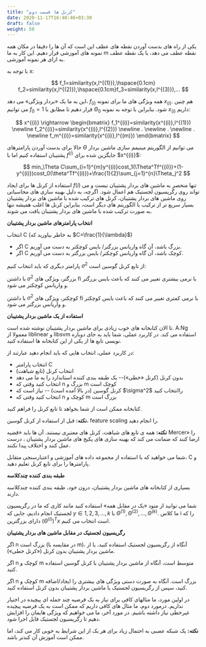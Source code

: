 ```yaml
---
title: "کرنل ها قسمت دوم"
date: 2020-11-17T16:40:46+03:30
draft: false
weight: 50
---
```


یکی از راه های بدست آوردن نقطه های عطف این است که آن ها را دقیقا در مکان همه نمونه های آموزشی قرار دهیم. این کار به ما m نقطه عطف می دهد، با یک نقطه عطف به ازای هر نمونه آموزشی.

با توجه به x:

$$
f_1=similarity(x,l^{(1)}),\hspace{0.1cm} f_2=similarity(x,l^{(2)}),\hspace{0.1cm}f_3=similarity(x,l^{(3)}),...
$$

این به ما یک «بردار ویژگی» می دهد، $f_{(i)}$ همه ویژگی های ما برای نمونه $x_{(i)}$. هم چنین می توانیم $f_0=1$ قرار دهیم تا مطابق با $\Theta_0$ شود. بنابراین با توجه به نمونه $x_{(i)}$ داریم:

$$
x^{(i)} \rightarrow
\begin{bmatrix}
f_1^{(i)}=similarity(x^{(i)},l^{(1)})
\newline
f_2^{(i)}=similarity(x^{(i)},l^{(2)})
\newline
.
\newline
.
\newline
.
\newline
f_m^{(i)}=similarity(x^{(i)},l^{(m)})
\end{bmatrix}
$$

حالا برای بدست آوردن پارامترهای $\Theta$ می توانیم از الگوریتم مینیمم سازی ماشین بردار پشتیبان استفاده کنیم اما با $f^{(i)}$ جایگزین شده برای \$x^{(i)}\$:

$$
min_\Theta C\sum_{i=1}^{m}y^{(i)}cost_1(\Theta^Tf^{(i)})+(1-y^{(i)})cost_0(\theta^Tf^{(i)})+\frac{1}{2}\sum_{j=1}^{n}\Theta_j^2
$$

استفاده از کرنل ها برای ایجاد $f(i)$
تنها منحصر به ماشین های بردار پشتیبان نیست و می تواند روی رگریسیون لجستیک هم اعمال شود. اگرچه، به دلیل
بهینه سازی های محاسباتی روی ماشین های بردار پشتیبان،
کرنل های ترکیب شده با ماشین های بردار پشتیبان بسیار سریع تر از ترکیب با الگوریتم های دیگر است، بنابراین کرنل ها اغلب همیشه تنها به صورت ترکیب شده
با ماشین های بردار پشتیبان یافت می شوند.

**انتخاب پارامترهای ماشین بردار پشتیبان**

انتخاب C (به خاطر بیاورید که $C=\frac{1}{\lambda}$)

<ul>
<li>اگر C بزرگ باشد، آن گاه واریانس بزرگتر/ بایس کوچکتر به دست می آوریم.</li>
<li>اگر C کوچک باشد، آن گاه واریانس کوچکتر/ بایس بزرگتر به دست می آوریم.</li>
</ul>

پارامتر دیگری که باید انتخاب کنیم $\sigma^2$ از تابع کرنل گوسین است:

با داشتن $\sigma^2$ بزرگتر، ویژگی های fi با نرمی بیشتری تغییر می کنند که باعث بایس بزرگتر و واریانس کوچکتر می شود.

با داشتن $\sigma^2$ کوچکتر، ویژگی های fi با نرمی کمتری تغییر می کنند که باعث بایس کوچکتر و واریانس بزرگتر می شود.

**استفاده از یک ماشین بردار پشتیبان**

تا الان کتابخانه های خوب زیادی برای ماشین بردار پشتیبان نوشته شده است. A.Ng معمولا از liblinear و libsvm استفاده می کند.
در کاربرد عملی، شما باید به جای دوباره نویسی تابع ها از یکی از این
کتابخانه ها استفاده کنید.

در کاربرد عملی، انتخاب هایی که باید انجام دهید عبارتند از:

<ul>
<li>انتخاب پارامتر C</li>
<li>انتخاب کرنل (تابع شباهت)</li>
<li>بدون کرنل (کرنل «خطی»)-- یک طبقه بندی کننده استاندارد را به ما می دهد</li>
<li>انتخاب کنید وقتی که n بزرگ و m کوچک است</li>
<li>کرنل گوسین (در بالا آمده است) -- نیاز است که $\sigma^2$ راانتخاب کنید</li>
<li>انتخاب کنید وقتی که n کوچک و m بزرگ است</li>
</ul>

کتابخانه ممکن است از شما بخواهد تا تابع کرنل را فراهم کنید.

**نکته:**
قبل از استفاده از کرنل گوسین، feature scaling را انجام دهید.

**نکته:**
همه ی تابع های شباهت، کرنل های معتبری نیستند.
آن ها باید «قضیه Mercer» را ارضا کنند که ضمانت می کند که بهینه سازی های پکیج های ماشین بردار پشتیبان ، درست عمل کنند و اختلاف پیدا نکنند.

شما می خواهید که با استفاده از مجموعه داده های آموزشی و اعتبارسنجی متقابل، C و پارامترها را برای تابع کرنل تعلیم دهید.

**طبقه بندی کننده چندکلاسه**

بسیاری از کتابخانه های ماشین بردار پشتیبان، درون خود، طبقه بندی کننده چندکلاسه دارند.

شما می توانید از متود «یک در مقابل همه» استفاده کنید مانند کاری که ما در رگریسیون لجستیک انجام دادیم، جایی که $y\in 1,2,3,...,k$ با $\Theta^{(1)},\Theta^{(2)},...,\Theta^{(k)}$. ما کلاس i را که دارای بزرگترین $(\Theta^{(i)})^Tx$
است
انتخاب می کنیم.

**رگریسیون لجستیک در مقابل ماشین های بردار پشتیبان**

اگر n بزرگ است (در مقایسه با m)،
آنگاه از رگریسیون لجستیک استفاده کنید، یا از ماشین بردار پشتیبان بدون کرنل («کرنل خطی»).

اگر n کوچک و m متوسط است، آنگاه از ماشین بردار پشتیبان با کرنل گوسین استفاده کنید.

اگر n کوچک و m بزرگ است. آنگاه به صورت دستی ویژگی های بیشتری را ایجاد/اضافه کنید، سپس از رگریسیون لجستیک یا ماشین بردار پشتیبان بدون کرنل استفاده کنید.

در اولین مورد، ما مثالهای کافی برای نیاز به یک فرضیه چند جمله ای پیچیده در اختیار نداریم.
درمورد دوم، ما مثال های کافی داریم که ممکن است به یک فرضیه پیچیده غیرخطی نیاز داشته باشیم.
در مورد آخر، ما می خواهیم که ویژگی هایمان را افزایش دهیم تا رگریسیون لجستیک قابل اجرا شود.

**نکته:**
یک شبکه عصبی به احتمال زیاد برای هر یک از این شرایط به خوبی کار می کند، اما ممکن است آموزش آن کندتر باشد.
